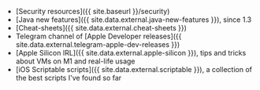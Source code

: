
- [Security resources]({{ site.baseurl }}/security)
- [Java new features]({{ site.data.external.java-new-features }}), since 1.3
- [Cheat-sheets]({{ site.data.external.cheat-sheets }})
- Telegram channel of [Apple Developer releases]({{ site.data.external.telegram-apple-dev-releases }})
- [Apple Silicon IRL]({{ site.data.external.apple-silicon }}), tips and tricks about VMs on M1 and real-life usage
- [iOS Scriptable scripts]({{ site.data.external.scriptable }}), a collection of the best scripts I've found so far
